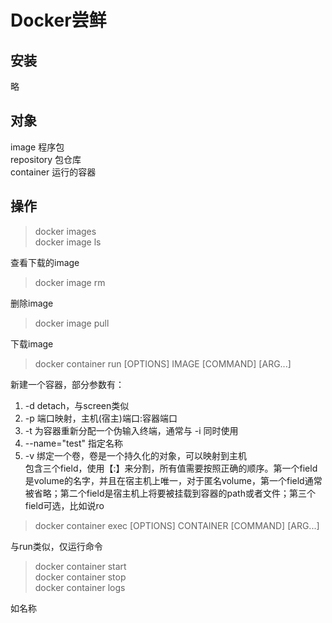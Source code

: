 # Docker尝鲜
## 安装
略
## 对象
image 程序包</br>
repository 包仓库</br>
container 运行的容器
## 操作
> docker images</br>
docker image ls

查看下载的image
> docker image rm

删除image
> docker image pull

下载image
> docker container run [OPTIONS] IMAGE [COMMAND] [ARG...]

新建一个容器，部分参数有：
1. -d detach，与screen类似
2. -p 端口映射，主机(宿主)端口:容器端口
3. -t 为容器重新分配一个伪输入终端，通常与 -i 同时使用
4. --name="test" 指定名称
5. -v 绑定一个卷，卷是一个持久化的对象，可以映射到主机</br>
包含三个field，使用【:】来分割，所有值需要按照正确的顺序。第一个field是volume的名字，并且在宿主机上唯一，对于匿名volume，第一个field通常被省略；第二个field是宿主机上将要被挂载到容器的path或者文件；第三个field可选，比如说ro
> docker container exec [OPTIONS] CONTAINER [COMMAND] [ARG...]

与run类似，仅运行命令
> docker container start</br>
docker container stop</br>
docker container logs</br>

如名称
